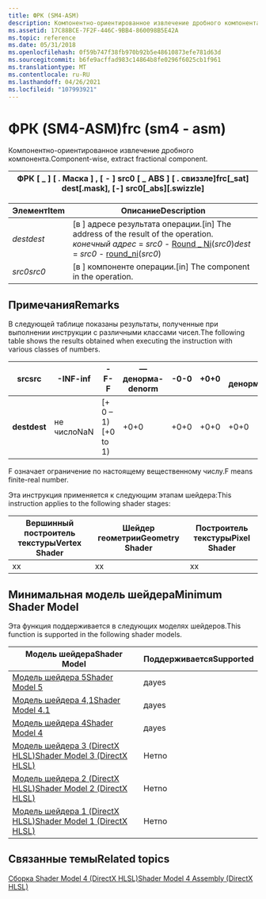 ```yaml
---
title: ФРК (SM4-ASM)
description: Компонентно-ориентированное извлечение дробного компонента.
ms.assetid: 17C88BCE-7F2F-446C-9BB4-860098B5E42A
ms.topic: reference
ms.date: 05/31/2018
ms.openlocfilehash: 0f59b747f38fb970b92b5e48610873efe781d63d
ms.sourcegitcommit: b6fe9acffad983c14864b8fe0296f6025cb1f961
ms.translationtype: MT
ms.contentlocale: ru-RU
ms.lasthandoff: 04/26/2021
ms.locfileid: "107993921"
---
```

# <a name="frc-sm4---asm"></a><span data-ttu-id="53d35-103">ФРК (SM4-ASM)</span><span class="sxs-lookup"><span data-stu-id="53d35-103">frc (sm4 - asm)</span></span>

<span data-ttu-id="53d35-104">Компонентно-ориентированное извлечение дробного компонента.</span><span class="sxs-lookup"><span data-stu-id="53d35-104">Component-wise, extract fractional component.</span></span>



| <span data-ttu-id="53d35-105">ФРК \[ \_ \] \[ . Маска \] , \[ - \] src0 \[ \_ ABS \] \[ . свиззле\]</span><span class="sxs-lookup"><span data-stu-id="53d35-105">frc\[\_sat\] dest\[.mask\], \[-\] src0\[\_abs\]\[.swizzle\]</span></span> |
|-------------------------------------------------------------|



 



| <span data-ttu-id="53d35-106">Элемент</span><span class="sxs-lookup"><span data-stu-id="53d35-106">Item</span></span>                                                            | <span data-ttu-id="53d35-107">Описание</span><span class="sxs-lookup"><span data-stu-id="53d35-107">Description</span></span>                                                                                                                              |
|-----------------------------------------------------------------|------------------------------------------------------------------------------------------------------------------------------------------|
| <span data-ttu-id="53d35-108"><span id="dest"></span><span id="DEST"></span>*dest*</span><span class="sxs-lookup"><span data-stu-id="53d35-108"><span id="dest"></span><span id="DEST"></span>*dest*</span></span><br/> | <span data-ttu-id="53d35-109">\[в \] адресе результата операции.</span><span class="sxs-lookup"><span data-stu-id="53d35-109">\[in\] The address of the result of the operation.</span></span><br/> <span data-ttu-id="53d35-110">*конечный адрес*  =  *src0*  -  [Round \_ Ni](round-ni--sm4---asm-.md)(*src0*)</span><span class="sxs-lookup"><span data-stu-id="53d35-110">*dest* = *src0* - [round\_ni](round-ni--sm4---asm-.md)(*src0*)</span></span><br/> |
| <span data-ttu-id="53d35-111"><span id="src0"></span><span id="SRC0"></span>*src0*</span><span class="sxs-lookup"><span data-stu-id="53d35-111"><span id="src0"></span><span id="SRC0"></span>*src0*</span></span><br/> | <span data-ttu-id="53d35-112">\[в \] компоненте операции.</span><span class="sxs-lookup"><span data-stu-id="53d35-112">\[in\] The component in the operation.</span></span><br/>                                                                                        |



 

## <a name="remarks"></a><span data-ttu-id="53d35-113">Примечания</span><span class="sxs-lookup"><span data-stu-id="53d35-113">Remarks</span></span>

<span data-ttu-id="53d35-114">В следующей таблице показаны результаты, полученные при выполнении инструкции с различными классами чисел.</span><span class="sxs-lookup"><span data-stu-id="53d35-114">The following table shows the results obtained when executing the instruction with various classes of numbers.</span></span>



| <span data-ttu-id="53d35-115">**src**</span><span class="sxs-lookup"><span data-stu-id="53d35-115">**src**</span></span>  | <span data-ttu-id="53d35-116">**-INF**</span><span class="sxs-lookup"><span data-stu-id="53d35-116">**-inf**</span></span> | <span data-ttu-id="53d35-117">**-F**</span><span class="sxs-lookup"><span data-stu-id="53d35-117">**-F**</span></span>     | <span data-ttu-id="53d35-118">**— денорма**</span><span class="sxs-lookup"><span data-stu-id="53d35-118">**-denorm**</span></span> | <span data-ttu-id="53d35-119">**-0**</span><span class="sxs-lookup"><span data-stu-id="53d35-119">**-0**</span></span> | <span data-ttu-id="53d35-120">**+0**</span><span class="sxs-lookup"><span data-stu-id="53d35-120">**+0**</span></span> | <span data-ttu-id="53d35-121">**+ денорма**</span><span class="sxs-lookup"><span data-stu-id="53d35-121">**+denorm**</span></span> | <span data-ttu-id="53d35-122">**+ F**</span><span class="sxs-lookup"><span data-stu-id="53d35-122">**+F**</span></span>     | <span data-ttu-id="53d35-123">**+ INF**</span><span class="sxs-lookup"><span data-stu-id="53d35-123">**+inf**</span></span> | <span data-ttu-id="53d35-124">**Не число**</span><span class="sxs-lookup"><span data-stu-id="53d35-124">**NaN**</span></span> |
|----------|----------|------------|-------------|--------|--------|-------------|------------|----------|---------|
| <span data-ttu-id="53d35-125">**dest**</span><span class="sxs-lookup"><span data-stu-id="53d35-125">**dest**</span></span> | <span data-ttu-id="53d35-126">не число</span><span class="sxs-lookup"><span data-stu-id="53d35-126">NaN</span></span>      | <span data-ttu-id="53d35-127">\[+ 0 – 1)</span><span class="sxs-lookup"><span data-stu-id="53d35-127">\[+0 to 1)</span></span> | <span data-ttu-id="53d35-128">+0</span><span class="sxs-lookup"><span data-stu-id="53d35-128">+0</span></span>          | <span data-ttu-id="53d35-129">+0</span><span class="sxs-lookup"><span data-stu-id="53d35-129">+0</span></span>     | <span data-ttu-id="53d35-130">+0</span><span class="sxs-lookup"><span data-stu-id="53d35-130">+0</span></span>     | <span data-ttu-id="53d35-131">+0</span><span class="sxs-lookup"><span data-stu-id="53d35-131">+0</span></span>          | <span data-ttu-id="53d35-132">\[+ 0 – 1)</span><span class="sxs-lookup"><span data-stu-id="53d35-132">\[+0 to 1)</span></span> | <span data-ttu-id="53d35-133">Не число</span><span class="sxs-lookup"><span data-stu-id="53d35-133">NaN</span></span>      | <span data-ttu-id="53d35-134">Не число</span><span class="sxs-lookup"><span data-stu-id="53d35-134">NaN</span></span>     |



 

<span data-ttu-id="53d35-135">F означает ограничение по настоящему вещественному числу.</span><span class="sxs-lookup"><span data-stu-id="53d35-135">F means finite-real number.</span></span>

<span data-ttu-id="53d35-136">Эта инструкция применяется к следующим этапам шейдера:</span><span class="sxs-lookup"><span data-stu-id="53d35-136">This instruction applies to the following shader stages:</span></span>



| <span data-ttu-id="53d35-137">Вершинный построитель текстуры</span><span class="sxs-lookup"><span data-stu-id="53d35-137">Vertex Shader</span></span> | <span data-ttu-id="53d35-138">Шейдер геометрии</span><span class="sxs-lookup"><span data-stu-id="53d35-138">Geometry Shader</span></span> | <span data-ttu-id="53d35-139">Построитель текстуры</span><span class="sxs-lookup"><span data-stu-id="53d35-139">Pixel Shader</span></span> |
|---------------|-----------------|--------------|
| <span data-ttu-id="53d35-140">x</span><span class="sxs-lookup"><span data-stu-id="53d35-140">x</span></span>             | <span data-ttu-id="53d35-141">x</span><span class="sxs-lookup"><span data-stu-id="53d35-141">x</span></span>               | <span data-ttu-id="53d35-142">x</span><span class="sxs-lookup"><span data-stu-id="53d35-142">x</span></span>            |



 

## <a name="minimum-shader-model"></a><span data-ttu-id="53d35-143">Минимальная модель шейдера</span><span class="sxs-lookup"><span data-stu-id="53d35-143">Minimum Shader Model</span></span>

<span data-ttu-id="53d35-144">Эта функция поддерживается в следующих моделях шейдеров.</span><span class="sxs-lookup"><span data-stu-id="53d35-144">This function is supported in the following shader models.</span></span>



| <span data-ttu-id="53d35-145">Модель шейдера</span><span class="sxs-lookup"><span data-stu-id="53d35-145">Shader Model</span></span>                                              | <span data-ttu-id="53d35-146">Поддерживается</span><span class="sxs-lookup"><span data-stu-id="53d35-146">Supported</span></span> |
|-----------------------------------------------------------|-----------|
| [<span data-ttu-id="53d35-147">Модель шейдера 5</span><span class="sxs-lookup"><span data-stu-id="53d35-147">Shader Model 5</span></span>](d3d11-graphics-reference-sm5.md)        | <span data-ttu-id="53d35-148">да</span><span class="sxs-lookup"><span data-stu-id="53d35-148">yes</span></span>       |
| [<span data-ttu-id="53d35-149">Модель шейдера 4,1</span><span class="sxs-lookup"><span data-stu-id="53d35-149">Shader Model 4.1</span></span>](dx-graphics-hlsl-sm4.md)              | <span data-ttu-id="53d35-150">да</span><span class="sxs-lookup"><span data-stu-id="53d35-150">yes</span></span>       |
| [<span data-ttu-id="53d35-151">Модель шейдера 4</span><span class="sxs-lookup"><span data-stu-id="53d35-151">Shader Model 4</span></span>](dx-graphics-hlsl-sm4.md)                | <span data-ttu-id="53d35-152">да</span><span class="sxs-lookup"><span data-stu-id="53d35-152">yes</span></span>       |
| [<span data-ttu-id="53d35-153">Модель шейдера 3 (DirectX HLSL)</span><span class="sxs-lookup"><span data-stu-id="53d35-153">Shader Model 3 (DirectX HLSL)</span></span>](dx-graphics-hlsl-sm3.md) | <span data-ttu-id="53d35-154">Нет</span><span class="sxs-lookup"><span data-stu-id="53d35-154">no</span></span>        |
| [<span data-ttu-id="53d35-155">Модель шейдера 2 (DirectX HLSL)</span><span class="sxs-lookup"><span data-stu-id="53d35-155">Shader Model 2 (DirectX HLSL)</span></span>](dx-graphics-hlsl-sm2.md) | <span data-ttu-id="53d35-156">Нет</span><span class="sxs-lookup"><span data-stu-id="53d35-156">no</span></span>        |
| [<span data-ttu-id="53d35-157">Модель шейдера 1 (DirectX HLSL)</span><span class="sxs-lookup"><span data-stu-id="53d35-157">Shader Model 1 (DirectX HLSL)</span></span>](dx-graphics-hlsl-sm1.md) | <span data-ttu-id="53d35-158">Нет</span><span class="sxs-lookup"><span data-stu-id="53d35-158">no</span></span>        |



 

## <a name="related-topics"></a><span data-ttu-id="53d35-159">Связанные темы</span><span class="sxs-lookup"><span data-stu-id="53d35-159">Related topics</span></span>

<dl> <dt>

[<span data-ttu-id="53d35-160">Сборка Shader Model 4 (DirectX HLSL)</span><span class="sxs-lookup"><span data-stu-id="53d35-160">Shader Model 4 Assembly (DirectX HLSL)</span></span>](dx-graphics-hlsl-sm4-asm.md)
</dt> </dl>

 

 





